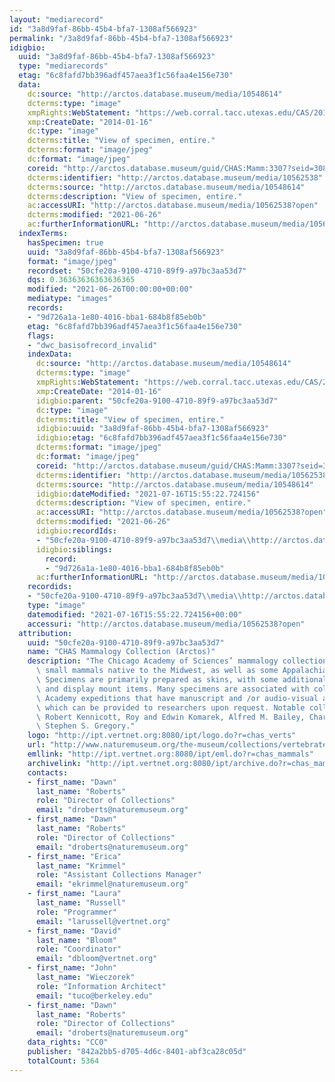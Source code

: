 ```yaml
---
layout: "mediarecord"
id: "3a8d9faf-86bb-45b4-bfa7-1308af566923"
permalink: "/3a8d9faf-86bb-45b4-bfa7-1308af566923"
idigbio:
  uuid: "3a8d9faf-86bb-45b4-bfa7-1308af566923"
  type: "mediarecords"
  etag: "6c8fafd7bb396adf457aea3f1c56faa4e156e730"
  data:
    dc:source: "http://arctos.database.museum/media/10548614"
    dcterms:type: "image"
    xmpRights:WebStatement: "https://web.corral.tacc.utexas.edu/CAS/20161217-02/jpg/chas_mamm_3307.1.jpg"
    xmp:CreateDate: "2014-01-16"
    dc:type: "image"
    dcterms:title: "View of specimen, entire."
    dcterms:format: "image/jpeg"
    dc:format: "image/jpeg"
    coreid: "http://arctos.database.museum/guid/CHAS:Mamm:3307?seid=3088035"
    dcterms:identifier: "http://arctos.database.museum/media/10562538"
    dcterms:source: "http://arctos.database.museum/media/10548614"
    dcterms:description: "View of specimen, entire."
    ac:accessURI: "http://arctos.database.museum/media/10562538?open"
    dcterms:modified: "2021-06-26"
    ac:furtherInformationURL: "http://arctos.database.museum/media/10562538"
  indexTerms:
    hasSpecimen: true
    uuid: "3a8d9faf-86bb-45b4-bfa7-1308af566923"
    format: "image/jpeg"
    recordset: "50cfe20a-9100-4710-89f9-a97bc3aa53d7"
    dqs: 0.36363636363636365
    modified: "2021-06-26T00:00:00+00:00"
    mediatype: "images"
    records:
    - "9d726a1a-1e80-4016-bba1-684b8f85eb0b"
    etag: "6c8fafd7bb396adf457aea3f1c56faa4e156e730"
    flags:
    - "dwc_basisofrecord_invalid"
    indexData:
      dc:source: "http://arctos.database.museum/media/10548614"
      dcterms:type: "image"
      xmpRights:WebStatement: "https://web.corral.tacc.utexas.edu/CAS/20161217-02/jpg/chas_mamm_3307.1.jpg"
      xmp:CreateDate: "2014-01-16"
      idigbio:parent: "50cfe20a-9100-4710-89f9-a97bc3aa53d7"
      dc:type: "image"
      dcterms:title: "View of specimen, entire."
      idigbio:uuid: "3a8d9faf-86bb-45b4-bfa7-1308af566923"
      idigbio:etag: "6c8fafd7bb396adf457aea3f1c56faa4e156e730"
      dcterms:format: "image/jpeg"
      dc:format: "image/jpeg"
      coreid: "http://arctos.database.museum/guid/CHAS:Mamm:3307?seid=3088035"
      dcterms:identifier: "http://arctos.database.museum/media/10562538"
      dcterms:source: "http://arctos.database.museum/media/10548614"
      idigbio:dateModified: "2021-07-16T15:55:22.724156"
      dcterms:description: "View of specimen, entire."
      ac:accessURI: "http://arctos.database.museum/media/10562538?open"
      dcterms:modified: "2021-06-26"
      idigbio:recordIds:
      - "50cfe20a-9100-4710-89f9-a97bc3aa53d7\\media\\http://arctos.database.museum/media/10562538"
      idigbio:siblings:
        record:
        - "9d726a1a-1e80-4016-bba1-684b8f85eb0b"
      ac:furtherInformationURL: "http://arctos.database.museum/media/10562538"
    recordids:
    - "50cfe20a-9100-4710-89f9-a97bc3aa53d7\\media\\http://arctos.database.museum/media/10562538"
    type: "image"
    datemodified: "2021-07-16T15:55:22.724156+00:00"
    accessuri: "http://arctos.database.museum/media/10562538?open"
  attribution:
    uuid: "50cfe20a-9100-4710-89f9-a97bc3aa53d7"
    name: "CHAS Mammalogy Collection (Arctos)"
    description: "The Chicago Academy of Sciences’ mammalogy collection contains mostly\
      \ small mammals native to the Midwest, as well as some Appalachian species.\
      \ Specimens are primarily prepared as skins, with some additional osteological\
      \ and display mount items. Many specimens are associated with collectors or\
      \ Academy expeditions that have manuscript and /or audio-visual archival material,\
      \ which can be provided to researchers upon request. Notable collectors include\
      \ Robert Kennicott, Roy and Edwin Komarek, Alfred M. Bailey, Charles D. Brower,\
      \ Stephen S. Gregory."
    logo: "http://ipt.vertnet.org:8080/ipt/logo.do?r=chas_verts"
    url: "http://www.naturemuseum.org/the-museum/collections/vertebrates"
    emllink: "http://ipt.vertnet.org:8080/ipt/eml.do?r=chas_mammals"
    archivelink: "http://ipt.vertnet.org:8080/ipt/archive.do?r=chas_mammals"
    contacts:
    - first_name: "Dawn"
      last_name: "Roberts"
      role: "Director of Collections"
      email: "droberts@naturemuseum.org"
    - first_name: "Dawn"
      last_name: "Roberts"
      role: "Director of Collections"
      email: "droberts@naturemuseum.org"
    - first_name: "Erica"
      last_name: "Krimmel"
      role: "Assistant Collections Manager"
      email: "ekrimmel@naturemuseum.org"
    - first_name: "Laura"
      last_name: "Russell"
      role: "Programmer"
      email: "larussell@vertnet.org"
    - first_name: "David"
      last_name: "Bloom"
      role: "Coordinator"
      email: "dbloom@vertnet.org"
    - first_name: "John"
      last_name: "Wieczorek"
      role: "Information Architect"
      email: "tuco@berkeley.edu"
    - first_name: "Dawn"
      last_name: "Roberts"
      role: "Director of Collections"
      email: "droberts@naturemuseum.org"
    data_rights: "CC0"
    publisher: "842a2bb5-d705-4d6c-8401-abf3ca28c05d"
    totalCount: 5364
---
```

